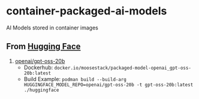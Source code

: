 # container-packaged-ai-models
AI Models stored in container images

## From [Hugging Face](https://huggingface.co/models)

1. [openai/gpt-oss-20b](https://huggingface.co/openai/gpt-oss-20b)
   - Dockerhub: `docker.io/moosestack/packaged-model-openai_gpt-oss-20b:latest`
   - Build Example: `podman build --build-arg HUGGINGFACE_MODEL_REPO=openai/gpt-oss-20b -t gpt-oss-20b:latest ./huggingface`